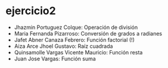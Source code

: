 # ejercicio2
<ul>
  <li>Jhazmin Portuguez Colque: Operación de división</li>
  <li>Maria Fernanda Pizarroso: Conversión de grados a radianes</li>
  <li>Jafet Abner Canaza Febrero: Función factorial (!)</li>
  <li>Aiza Arce Jhoel Gustavo: Raíz cuadrada</li>
  <li>Quinsamolle Vargas Vicente Mauricio: Función resta</li>
  <li>Juan Jose Vargas: Función suma</li>
</ul>